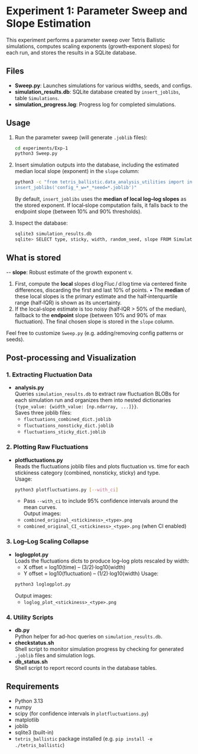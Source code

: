 # Experiment 1: Parameter Sweep and Slope Estimation

This experiment performs a parameter sweep over Tetris Ballistic simulations,
computes scaling exponents (growth‐exponent slopes) for each run, and stores
the results in a SQLite database.

## Files
- **Sweep.py**: Launches simulations for various widths, seeds, and configs.
- **simulation_results.db**: SQLite database created by `insert_joblibs`, table `Simulations`.
- **simulation_progress.log**: Progress log for completed simulations.

## Usage

1. Run the parameter sweep (will generate `.joblib` files):
   ```bash
   cd experiments/Exp-1
   python3 Sweep.py
   ```

2. Insert simulation outputs into the database, including the estimated
   median local slope (exponent) in the `slope` column:
   ```bash
   python3 -c "from tetris_ballistic.data_analysis_utilities import insert_joblibs;\
   insert_joblibs('config_*_w=*_*seed=*.joblib')"
   ```

   By default, `insert_joblibs` uses the **median of local log–log slopes**
   as the stored exponent. If local‐slope computation fails, it falls back
   to the endpoint slope (between 10% and 90% thresholds).

3. Inspect the database:
   ```bash
   sqlite3 simulation_results.db
   sqlite> SELECT type, sticky, width, random_seed, slope FROM Simulations;
   ```

## What is stored

-- **slope**: Robust estimate of the growth exponent v.
  1) First, compute the **local** slopes d log Fluc / d log time via centered finite
     differences, discarding the first and last 10% of points.
     • The **median** of these local slopes is the primary estimate and the
       half‐interquartile range (half‐IQR) is shown as its uncertainty.
  2) If the local‐slope estimate is too noisy (half‐IQR > 50% of the median),
     fallback to the **endpoint** slope (between 10% and 90% of max fluctuation).
  The final chosen slope is stored in the `slope` column.

Feel free to customize `Sweep.py` (e.g. adding/removing config patterns or seeds).
  
## Post-processing and Visualization

### 1. Extracting Fluctuation Data
- **analysis.py**  
  Queries `simulation_results.db` to extract raw fluctuation BLOBs for each simulation run and organizes them into nested dictionaries `{type_value: {width_value: [np.ndarray, ...]}}`.  
  Saves three joblib files:
  - `fluctuations_combined_dict.joblib`
  - `fluctuations_nonsticky_dict.joblib`
  - `fluctuations_sticky_dict.joblib`

### 2. Plotting Raw Fluctuations
- **plotfluctuations.py**  
  Reads the fluctuations joblib files and plots fluctuation vs. time for each stickiness category (combined, nonsticky, sticky) and type.  
  Usage:
  ```bash
  python3 plotfluctuations.py [--with_ci]
  ```
  - Pass `--with_ci` to include 95% confidence intervals around the mean curves.  
  Output images:
  - `combined_original_<stickiness>_<type>.png`
  - `combined_original_CI_<stickiness>_<type>.png` (when CI enabled)

### 3. Log–Log Scaling Collapse
- **loglogplot.py**  
  Loads the fluctuations dicts to produce log–log plots rescaled by width:
    - X offset = log10(time) – (3/2)·log10(width)
    - Y offset = log10(fluctuation) – (1/2)·log10(width)
  Usage:
  ```bash
  python3 loglogplot.py
  ```
  Output images:
  - `loglog_plot_<stickiness>_<type>.png`

### 4. Utility Scripts
- **db.py**  
  Python helper for ad-hoc queries on `simulation_results.db`.
- **checkstatus.sh**  
  Shell script to monitor simulation progress by checking for generated `.joblib` files and simulation logs.
- **db_status.sh**  
  Shell script to report record counts in the database tables.

## Requirements
- Python 3.13  
- numpy  
- scipy (for confidence intervals in `plotfluctuations.py`)  
- matplotlib  
- joblib  
- sqlite3 (built-in)  
- `tetris_ballistic` package installed (e.g. `pip install -e ./tetris_ballistic`)
